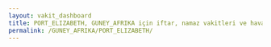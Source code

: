 ```yaml
---
layout: vakit_dashboard
title: PORT_ELIZABETH, GUNEY_AFRIKA için iftar, namaz vakitleri ve hava durumu - ilçe/eyalet seç
permalink: /GUNEY_AFRIKA/PORT_ELIZABETH/
---
```


<script type="text/javascript">
  var GLOBAL_COUNTRY = 'GUNEY_AFRIKA';
  var GLOBAL_CITY = 'PORT_ELIZABETH';
  var GLOBAL_STATE = '';
  var lat = 72;
  var lon = 21;
</script>
